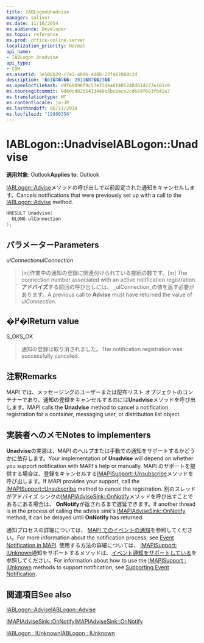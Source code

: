 ```yaml
---
title: IABLogonUnadvise
manager: soliver
ms.date: 11/16/2014
ms.audience: Developer
ms.topic: reference
ms.prod: office-online-server
localization_priority: Normal
api_name:
- IABLogon.Unadvise
api_type:
- COM
ms.assetid: 3e506b29-c7e3-40d6-a08b-22fa87088c2d
description: '�ŏI�X�V��: 2011�N7��23��'
ms.openlocfilehash: d9f69098f9c53e75dea6f485248d61d277e181c0
ms.sourcegitcommit: 9d60cd82b5413446e5bc8ace2cd689f683fb41a7
ms.translationtype: MT
ms.contentlocale: ja-JP
ms.lasthandoff: 06/11/2018
ms.locfileid: "19800356"
---
```

# <a name="iablogonunadvise"></a><span data-ttu-id="fa08c-103">IABLogon::Unadvise</span><span class="sxs-lookup"><span data-stu-id="fa08c-103">IABLogon::Unadvise</span></span>

  
  
<span data-ttu-id="fa08c-104">**適用対象**: Outlook</span><span class="sxs-lookup"><span data-stu-id="fa08c-104">**Applies to**: Outlook</span></span> 
  
<span data-ttu-id="fa08c-105">[IABLogon::Advise](iablogon-advise.md)メソッドの呼び出しで以前設定された通知をキャンセルします。</span><span class="sxs-lookup"><span data-stu-id="fa08c-105">Cancels notifications that were previously set up with a call to the [IABLogon::Advise](iablogon-advise.md) method.</span></span> 
  
```cpp
HRESULT Unadvise(
  ULONG ulConnection
);
```

## <a name="parameters"></a><span data-ttu-id="fa08c-106">パラメーター</span><span class="sxs-lookup"><span data-stu-id="fa08c-106">Parameters</span></span>

 <span data-ttu-id="fa08c-107">_ulConnection_</span><span class="sxs-lookup"><span data-stu-id="fa08c-107">_ulConnection_</span></span>
  
> <span data-ttu-id="fa08c-108">[in]作業中の通知の登録に関連付けられている接続の数です。</span><span class="sxs-lookup"><span data-stu-id="fa08c-108">[in] The connection number associated with an active notification registration.</span></span> <span data-ttu-id="fa08c-109">**アドバイズ**する前回の呼び出しには、 _ulConnection_の値を返す必要があります。</span><span class="sxs-lookup"><span data-stu-id="fa08c-109">A previous call to **Advise** must have returned the value of  _ulConnection_.</span></span>
    
## <a name="return-value"></a><span data-ttu-id="fa08c-110">�߂�l</span><span class="sxs-lookup"><span data-stu-id="fa08c-110">Return value</span></span>

<span data-ttu-id="fa08c-111">S_OK</span><span class="sxs-lookup"><span data-stu-id="fa08c-111">S_OK</span></span> 
  
> <span data-ttu-id="fa08c-112">通知の登録は取り消されました。</span><span class="sxs-lookup"><span data-stu-id="fa08c-112">The notification registration was successfully canceled.</span></span>
    
## <a name="remarks"></a><span data-ttu-id="fa08c-113">注釈</span><span class="sxs-lookup"><span data-stu-id="fa08c-113">Remarks</span></span>

<span data-ttu-id="fa08c-114">MAPI では、メッセージングのユーザーまたは配布リスト オブジェクトのコンテナーであり、通知の登録をキャンセルするのには**Unadvise**メソッドを呼び出します。</span><span class="sxs-lookup"><span data-stu-id="fa08c-114">MAPI calls the **Unadvise** method to cancel a notification registration for a container, messaging user, or distribution list object.</span></span> 
  
## <a name="notes-to-implementers"></a><span data-ttu-id="fa08c-115">実装者へのメモ</span><span class="sxs-lookup"><span data-stu-id="fa08c-115">Notes to implementers</span></span>

<span data-ttu-id="fa08c-116">**Unadvise**の実装は、MAPI のヘルプまたは手動での通知をサポートするかどうかに依存します。</span><span class="sxs-lookup"><span data-stu-id="fa08c-116">Your implementation of **Unadvise** will depend on whether you support notification with MAPI's help or manually.</span></span> <span data-ttu-id="fa08c-117">MAPI のサポートを提供する場合は、登録をキャンセルする[IMAPISupport::Unsubscribe](imapisupport-unsubscribe.md)メソッドを呼び出します。</span><span class="sxs-lookup"><span data-stu-id="fa08c-117">If MAPI provides your support, call the [IMAPISupport::Unsubscribe](imapisupport-unsubscribe.md) method to cancel the registration.</span></span> <span data-ttu-id="fa08c-118">別のスレッドがアドバイズ シンクの[IMAPIAdviseSink::OnNotify](imapiadvisesink-onnotify.md)メソッドを呼び出すことであるにある場合は、 **OnNotify**が返されるまで遅延できます。</span><span class="sxs-lookup"><span data-stu-id="fa08c-118">If another thread is in the process of calling the advise sink's [IMAPIAdviseSink::OnNotify](imapiadvisesink-onnotify.md) method, it can be delayed until **OnNotify** has returned.</span></span> 
  
<span data-ttu-id="fa08c-119">通知プロセスの詳細については、 [MAPI でのイベントの通知](event-notification-in-mapi.md)を参照してください。</span><span class="sxs-lookup"><span data-stu-id="fa08c-119">For more information about the notification process, see [Event Notification in MAPI](event-notification-in-mapi.md).</span></span> <span data-ttu-id="fa08c-120">使用する方法の詳細については、 [IMAPISupport: IUnknown](imapisupportiunknown.md)通知をサポートするメソッドは、[イベント通知をサポートしている](supporting-event-notification.md)を参照してください。</span><span class="sxs-lookup"><span data-stu-id="fa08c-120">For information about how to use the [IMAPISupport : IUnknown](imapisupportiunknown.md) methods to support notification, see [Supporting Event Notification](supporting-event-notification.md).</span></span>
  
## <a name="see-also"></a><span data-ttu-id="fa08c-121">関連項目</span><span class="sxs-lookup"><span data-stu-id="fa08c-121">See also</span></span>



[<span data-ttu-id="fa08c-122">IABLogon::Advise</span><span class="sxs-lookup"><span data-stu-id="fa08c-122">IABLogon::Advise</span></span>](iablogon-advise.md)
  
[<span data-ttu-id="fa08c-123">IMAPIAdviseSink::OnNotify</span><span class="sxs-lookup"><span data-stu-id="fa08c-123">IMAPIAdviseSink::OnNotify</span></span>](imapiadvisesink-onnotify.md)
  
[<span data-ttu-id="fa08c-124">IABLogon : IUnknown</span><span class="sxs-lookup"><span data-stu-id="fa08c-124">IABLogon : IUnknown</span></span>](iablogoniunknown.md)

